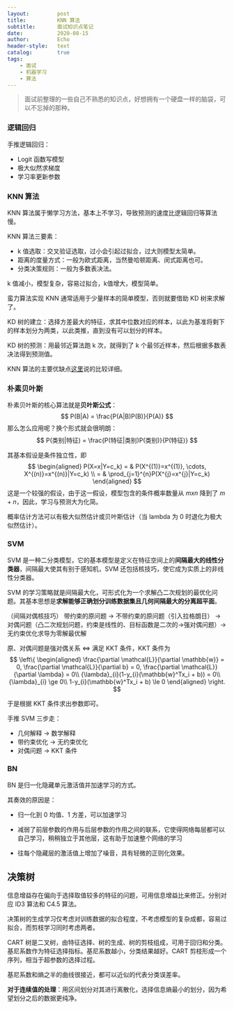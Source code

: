 ```yaml
---
layout:         post
title:          KNN 算法
subtitle:       面试知识点笔记
date:           2020-08-15
author:         Echo
header-style:   text
catalog:        true
tags: 
    - 面试
    - 机器学习
    - 算法
---
```


> 面试前整理的一些自己不熟悉的知识点，好想拥有一个硬盘一样的脑袋，可以不忘掉的那种。

### 逻辑回归

手推逻辑回归：

* Logit 函数写模型
* 极大似然求梯度
* 学习率更新参数

### KNN 算法

KNN 算法属于懒学习方法，基本上不学习，导致预测的速度比逻辑回归等算法慢。

KNN 算法三要素：
* k 值选取：交叉验证选取，过小会引起过拟合，过大则模型太简单。
* 距离的度量方式：一般为欧式距离，当然曼哈顿距离、闵式距离也可。
* 分类决策规则：一般为多数表决法。

k 值减小，模型复杂，容易过拟合，k值增大，模型简单。

蛮力算法实现 KNN 通常适用于少量样本的简单模型，否则就要借助 KD 树来求解了。

KD 树的建立：选择方差最大的特征，求其中位数对应的样本，以此为基准将剩下的样本划分为两类，以此类推，直到没有可以划分的样本。

KD 树的预测：用最邻近算法跑 k 次，就得到了 k 个最邻近样本，然后根据多数表决法得到预测值。

KNN 算法的主要优缺点[这里](https://www.cnblogs.com/pinard/p/6061661.html)说的比较详细。

### 朴素贝叶斯

朴素贝叶斯的核心算法就是**贝叶斯公式**：
$$
P(B|A) = \frac{P(A|B)P(B)}{P(A)}
$$
那么怎么应用呢？换个形式就会很明朗：
$$
P(类别|特征) = \frac{P(特征|类别)P(类别)}{P(特征)}
$$

其基本假设是条件独立性，即
$$
\begin{aligned}
P(X=x|Y=c_k) = & P(X^{(1)}=x^{(1)}, \cdots, X^{(n)}=x^{(n)}|Y=c_k) \\
= & \prod_{j=1}^{n}P(X^{j}=x^{j}|Y=c_k)
\end{aligned}
$$
这是一个较强的假设，由于这一假设，模型包含的条件概率数量从 $mxn$ 降到了 $m+n$，因此，学习与预测大为化简。

概率估计方法可以有极大似然估计或贝叶斯估计（当 lambda 为 0 时退化为极大似然估计）。

### SVM

SVM 是一种二分类模型，它的基本模型是定义在特征空间上的**间隔最大的线性分类器**，间隔最大使其有别于感知机，SVM 还包括核技巧，使它成为实质上的非线性分类器。

SVM 的学习策略就是间隔最大化，可形式化为一个求解凸二次规划的最优化问题。其基本思想是**求解能够正确划分训练数据集且几何间隔最大的分离超平面**。

（间隔对偶核技巧）
带约束的原问题 -> 不带约束的原问题（引入拉格朗日） -> 对偶问题（凸二次规划问题，约束是线性的、目标函数是二次的->强对偶问题）-> 无约束优化求导为零解最优解

原、对偶问题是强对偶关系 <=> 满足 KKT 条件，KKT 条件为
$$
\left\{
\begin{aligned}
\frac{\partial \mathcal{L}}{\partial \mathbb{w}} = 0, \frac{\partial \mathcal{L}}{\partial b} = 0, \frac{\partial \mathcal{L}}{\partial \lambda} = 0\\
{\lambda}_{i}(1-y_{i}(\mathbb{w}^Tx_i + b)) = 0\\
{\lambda}_{i} \ge 0\\
1-y_{i}(\mathbb{w}^Tx_i + b) \le 0
\end{aligned}
\right.
$$

于是根据 KKT 条件求出参数即可。

手推 SVM 三步走：

* 几何解释  -> 数学解释
* 带约束优化 -> 无约束优化
* 对偶问题 -> KKT 条件

### BN

BN 是归一化隐藏单元激活值并加速学习的方式。

其奏效的原因是：

* 归一化到 0 均值、1 方差，可以加速学习

* 减弱了前层参数的作用与后层参数的作用之间的联系，它使得网络每层都可以自己学习，稍稍独立于其他层，这有助于加速整个网络的学习

* 往每个隐藏层的激活值上增加了噪音，具有轻微的正则化效果。


## 决策树

信息增益存在偏向于选择取值较多的特征的问题，可用信息增益比来修正。分别对应 ID3 算法和 C4.5 算法。

决策树的生成学习仅考虑对训练数据的拟合程度，不考虑模型的复杂成都，容易过拟合，而剪枝学习同时考虑两者。

CART 树是二叉树，由特征选择、树的生成、树的剪枝组成，可用于回归和分类。基尼系数作为特征选择指标。基尼系数越小，分类结果越好。CART 剪枝形成一个序列，相当于超参数的选择过程。

基尼系数和熵之半的曲线很接近，都可以近似的代表分类误差率。

**对于连续值的处理**：用区间划分对其进行离散化，选择信息熵最小的划分，因为希望划分之后的数据更纯净。





